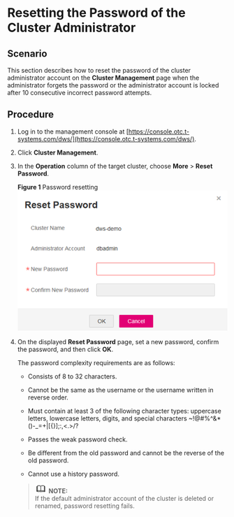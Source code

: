 # Resetting the Password of the Cluster Administrator<a name="dws_01_0026"></a>

## Scenario<a name="section43782126162722"></a>

This section describes how to reset the password of the cluster administrator account on the  **Cluster Management**  page when the administrator forgets the password or the administrator account is locked after 10 consecutive incorrect password attempts.

## Procedure<a name="section59074732104918"></a>

1.  Log in to the management console at  [https://console.otc.t-systems.com/dws/](https://console.otc.t-systems.com/dws/).
2.  Click  **Cluster Management**.
3.  In the  **Operation**  column of the target cluster, choose  **More**  \>  **Reset Password**.

    **Figure  1**  Password resetting<a name="fig6184953135917"></a>  
    ![](figures/password-resetting.png "password-resetting")

4.  On the displayed  **Reset Password**  page, set a new password, confirm the password, and then click  **OK**.

    The password complexity requirements are as follows:

    -   Consists of 8 to 32 characters.
    -   Cannot be the same as the username or the username written in reverse order.
    -   Must contain at least 3 of the following character types: uppercase letters, lowercase letters, digits, and special characters \~!@\#%^&\*\(\)-\_=+|\[\{\}\];:,<.\>/?
    -   Passes the weak password check.

    -   Be different from the old password and cannot be the reverse of the old password.
    -   Cannot use a history password.

    >![](public_sys-resources/icon-note.gif) **NOTE:**   
    >If the default administrator account of the cluster is deleted or renamed, password resetting fails.  


